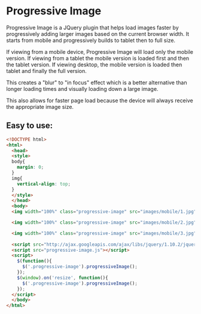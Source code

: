 Progressive Image
=============
Progressive Image is a JQuery plugin that helps load images faster by progressively adding larger images based on the current browser width.  It starts from mobile and progressively builds to tablet then to full size.  

If viewing from a mobile device, Progressive Image will load only the mobile version.  If viewing from a tablet the mobile version is loaded first and then the tablet version.  If viewing desktop, the mobile version is loaded then tablet and finally the full version.

This creates a "blur" to "in focus" effect which is a better alternative than longer loading times and visually loading down a large image.

This also allows for faster page load because the device will always receive the appropriate image size.

Easy to use:
-------
```html
<!DOCTYPE html>
<html>
  <head>
  <style>
  body{
    margin: 0;
  }
  img{
    vertical-align: top;
  }
  </style>
  </head>
  <body>
  <img width="100%" class="progressive-image" src="images/mobile/1.jpg" img-mobile="images/mobile/1.jpg" img-tablet="images/tablet/1.jpg" img-full="images/full/1.jpg" />

  <img width="100%" class="progressive-image" src="images/mobile/2.jpg" img-mobile="images/mobile/2.jpg" img-tablet="images/tablet/2.jpg" img-full="images/full/2.jpg" />

  <img width="100%" class="progressive-image" src="images/mobile/3.jpg" img-mobile="images/mobile/3.jpg" img-tablet="images/tablet/3.jpg" img-full="images/full/3.jpg" />
  
  <script src="http://ajax.googleapis.com/ajax/libs/jquery/1.10.2/jquery.min.js"></script>
  <script src="progressive-image.js"></script>
  <script>
    $(function(){
      $('.progressive-image').progressiveImage(); 
    });
    $(window).on('resize', function(){
      $('.progressive-image').progressiveImage(); 
    });
  </script>
  </body>
</html>
```
